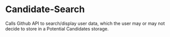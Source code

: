 # Candidate-Search
Calls Github API to search/display user data, which the user may or may not decide to store in a Potential Candidates storage.
